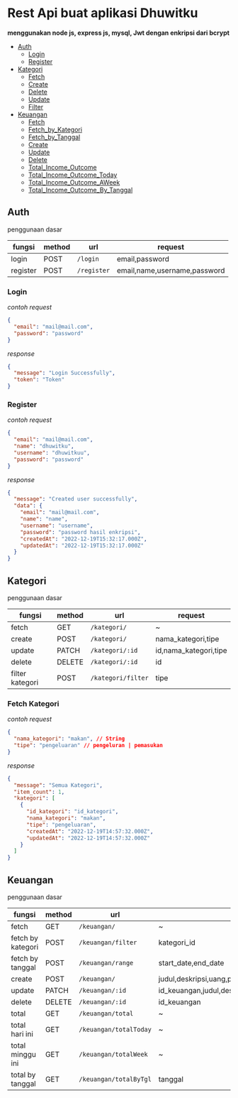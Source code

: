 # Rest Api buat aplikasi Dhuwitku

**menggunakan node js, express js, mysql, Jwt dengan enkripsi dari bcrypt**

- [Auth](https://github.com/cahyo40/Dhuwitku-API#auth)
  - [Login](https://github.com/cahyo40/Dhuwitku-API#login)
  - [Register](https://github.com/cahyo40/Dhuwitku-API#register)
- [Kategori](https://github.com/cahyo40/Dhuwitku-API#kategori)
  - [Fetch](https://github.com/cahyo40/Dhuwitku-API#kategori)
  - [Create](https://github.com/cahyo40/Dhuwitku-API#kategori)
  - [Delete](https://github.com/cahyo40/Dhuwitku-API#kategori)
  - [Update](https://github.com/cahyo40/Dhuwitku-API#kategori)
  - [Filter](https://github.com/cahyo40/Dhuwitku-API#kategori)
- [Keuangan](https://github.com/cahyo40/Dhuwitku-API#kategori)
  - [Fetch](https://github.com/cahyo40/Dhuwitku-API#kategori)
  - [Fetch_by_Kategori](https://github.com/cahyo40/Dhuwitku-API#kategori)
  - [Fetch_by_Tanggal](https://github.com/cahyo40/Dhuwitku-API#kategori)
  - [Create](https://github.com/cahyo40/Dhuwitku-API#kategori)
  - [Update](https://github.com/cahyo40/Dhuwitku-API#kategori)
  - [Delete](https://github.com/cahyo40/Dhuwitku-API#kategori)
  - [Total_Income_Outcome](https://github.com/cahyo40/Dhuwitku-API#kategori)
  - [Total_Income_Outcome_Today](https://github.com/cahyo40/Dhuwitku-API#kategori)
  - [Total_Income_Outcome_AWeek](https://github.com/cahyo40/Dhuwitku-API#kategori)
  - [Total_Income_Outcome_By_Tanggal](https://github.com/cahyo40/Dhuwitku-API#kategori)

## Auth

penggunaan dasar

| fungsi   | method | url         | request                      |
| -------- | ------ | ----------- | ---------------------------- |
| login    | POST   | `/login`    | email,password               |
| register | POST   | `/register` | email,name,username,password |

### Login

_contoh request_

```json
{
  "email": "mail@mail.com",
  "password": "password"
}
```

_response_

```json
{
  "message": "Login Successfully",
  "token": "Token"
}
```

### Register

_contoh request_

```json
{
  "email": "mail@mail.com",
  "name": "dhuwitku",
  "username": "dhuwitkuu",
  "password": "password"
}
```

_response_

```json
{
  "message": "Created user successfully",
  "data": {
    "email": "mail@mail.com",
    "name": "name",
    "username": "username",
    "password": "password hasil enkripsi",
    "createdAt": "2022-12-19T15:32:17.000Z",
    "updatedAt": "2022-12-19T15:32:17.000Z"
  }
}
```

## Kategori

penggunaan dasar

| fungsi          | method | url                | request               |
| --------------- | ------ | ------------------ | --------------------- |
| fetch           | GET    | `/kategori/`       | ~                     |
| create          | POST   | `/kategori/`       | nama_kategori,tipe    |
| update          | PATCH  | `/kategori/:id`    | id,nama_kategori,tipe |
| delete          | DELETE | `/kategori/:id`    | id                    |
| filter kategori | POST   | `/kategori/filter` | tipe                  |

### Fetch Kategori

_contoh request_

```json
{
  "nama_kategori": "makan", // String
  "tipe": "pengeluaran" // pengeluran | pemasukan
}
```

_response_

```json
{
  "message": "Semua Kategori",
  "item_count": 1,
  "kategori": [
    {
      "id_kategori": "id_kategori",
      "nama_kategori": "makan",
      "tipe": "pengeluaran",
      "createdAt": "2022-12-19T14:57:32.000Z",
      "updatedAt": "2022-12-19T14:57:32.000Z"
    }
  ]
}
```

## Keuangan

penggunaan dasar

| fungsi            | method | url                    | request                                                             |
| ----------------- | ------ | ---------------------- | ------------------------------------------------------------------- |
| fetch             | GET    | `/keuangan/`           | ~                                                                   |
| fetch by kategori | POST   | `/keuangan/filter`     | kategori_id                                                         |
| fetch by tanggal  | POST   | `/keuangan/range`      | start_date,end_date                                                 |
| create            | POST   | `/keuangan/`           | judul,deskripsi,uang,pengeluaran,kategori_id,email_user             |
| update            | PATCH  | `/keuangan/:id`        | id_keuangan,judul,deskripsi,uang,pengeluaran,kategori_id,email_user |
| delete            | DELETE | `/keuangan/:id`        | id_keuangan                                                         |
| total             | GET    | `/keuangan/total`      | ~                                                                   |
| total hari ini    | GET    | `/keuangan/totalToday` | ~                                                                   |
| total minggu ini  | GET    | `/keuangan/totalWeek`  | ~                                                                   |
| total by tanggal  | GET    | `/keuangan/totalByTgl` | tanggal                                                             |
